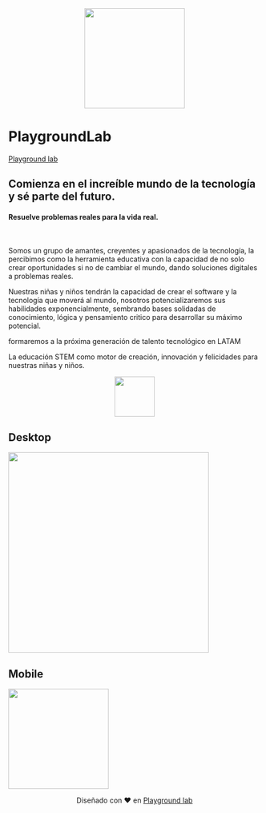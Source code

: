 <div align="center">
<img width="200px"  src="https://i.postimg.cc/q7tdKyv2/PLAYGROUND-LAB-logo-amarillo.png" />
</div>

# PlaygroundLab

[Playground lab](https://www.youtube.com/channel/UCJHGgOUNJ3ICSNclSYWtqDg)

## Comienza en el increíble mundo de la tecnología y sé parte del futuro.

#### Resuelve problemas reales para la vida real.

<br>

Somos un grupo de amantes, creyentes y apasionados de la tecnología, la percibimos como la herramienta educativa
con la capacidad de no solo crear oportunidades si no de cambiar el mundo, dando soluciones digitales a problemas reales.

Nuestras niñas y niños tendrán la capacidad de crear el software y la tecnología que moverá al mundo,
nosotros potencializaremos sus habilidades exponencialmente, sembrando bases solidadas de conocimiento, lógica
y pensamiento critico para desarrollar su máximo potencial.

formaremos a la próxima generación de talento tecnológico en LATAM

La educación STEM como motor de creación, innovación y felicidades para nuestras niñas y niños.

<p align="center">
  <a href="https://github.com/Mrbanano">
    <img src="https://i.postimg.cc/7Ym6M1wR/Rectangle-10.png" height="80">
  </a>
</p>

## Desktop

<img width="400px"  src="" />

## Mobile

<img width="200px" src="" />

<div align="center">

Diseñado con ♥️ en [Playground lab](https://www.youtube.com/channel/UCJHGgOUNJ3ICSNclSYWtqDg)

<div>
